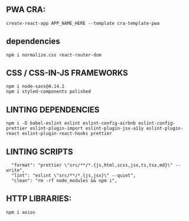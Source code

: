 

## PWA CRA: 
```
create-react-app APP_NAME_HERE --template cra-template-pwa 
```




## dependencies 
````
npm i normalize.css react-router-dom  
````

## CSS / CSS-IN-JS FRAMEWORKS 
```
npm i node-sass@4.14.1
npm i styled-components polished 
```

## LINTING DEPENDENCIES  
````
npm i -D babel-eslint eslint eslint-config-airbnb eslint-config-prettier eslint-plugin-import eslint-plugin-jsx-a11y eslint-plugin-react eslint-plugin-react-hooks prettier 
````


## LINTING SCRIPTS 
```
  "format": "prettier \"src/**/*.{js,html,scss,jsx,ts,tsx,md}\" --write",
  "lint": "eslint \"src/**/*.{js,jsx}\" --quiet",
  "clean": "rm -rf node_modules && npm i",
```

## HTTP LIBRARIES: 

```
npm i axios 
```